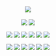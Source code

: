 

<h1 align="center">
  <a href="https://github.com/DenverCoder1/readme-typing-svg"><img src="https://readme-typing-svg.herokuapp.com?lines=Hey,+There;+Welcome+to+my+profile;&center=true&width=500&height=50"></a>
</h1>

<p>
<div align="center" target="_blank">
  <img src="https://img.shields.io/twitter/follow/GreyCyber12?style=social">
  <img src="https://img.shields.io/github/followers/Grey550?style=social">
</div>
</p>

<p>
<div align="center">
	  <img src="https://img.shields.io/badge/Python-3670A0?style=for-the-badge&logo=python&logoColor=ffdd54">
  <img src="https://img.shields.io/badge/Bash-Scripting-3670A0?style=for-the-badge&logo=python&logoColor=ffdd54">
  <img src="https://img.shields.io/badge/C-00AED8.svg?style=for-the-badge&logo=go&logoColor=pink">
  <img src="https://img.shields.io/badge/JavaScript-000000.svg?style=for-the-badge&logo=javascript&logoColor=F7E017">
  <img src="https://img.shields.io/badge/HTML5-F26624.svg?style=for-the-badge&logo=html5&logoColor=white">
  <img src="https://img.shields.io/badge/CSS3-2465F1.svg?style=for-the-badge&logo=CSS3&logoColor=white">
</div>
</p>

<p>
<div align="center">
  <img src="https://img.shields.io/badge/VIM-%23F5792A.svg?style=for-the-badge&logo=blender&logoColor=white">
  <img src="https://img.shields.io/badge/Pycharm-5C2D91.svg?style=for-the-badge&logo=pycharm&logoColor=white">
  <img src="https://img.shields.io/badge/Visual%20Studio%20Code-0078d7.svg?style=for-the-badge&logo=visual-studio-code&logoColor=white">
  <img src="https://img.shields.io/badge/-HIPPO-yellowgreen?style=for-the-badge&logo=stack-overflow&logoColor=white">
  <img src="https://img.shields.io/badge/Jira-2684FF.svg?style=for-the-badge&logo=Jira&logoColor=white">
  <img src="https://img.shields.io/badge/CONFLUENCE-black.svg?style=for-the-badge&logo=StackExchange&logoColor=">

</div>



<!--<p align="center">
  <a href="http://torrinleonard.com/">
    <img width="49.5%" src="https://github-readme-stats.vercel.app/api/top-langs/?username=grey550&theme=radical&bg_color=282828&hide_border=true&include_all_commits=true&count_private=true&layout=compact">
  </a>
</p>
-->






<!--
**Grey550/Grey550** is a ✨ _special_ ✨ repository because its `README.md` (this file) appears on your GitHub profile.

Here are some ideas to get you started:

- 🔭 I’m currently working on ...
- 🌱 I’m currently learning ...
- 👯 I’m looking to collaborate on ...
- 🤔 I’m looking for help with ...
- 💬 Ask me about ...
- 📫 How to reach me: ...
- 😄 Pronouns: ...
- ⚡ Fun fact: ...
-->
